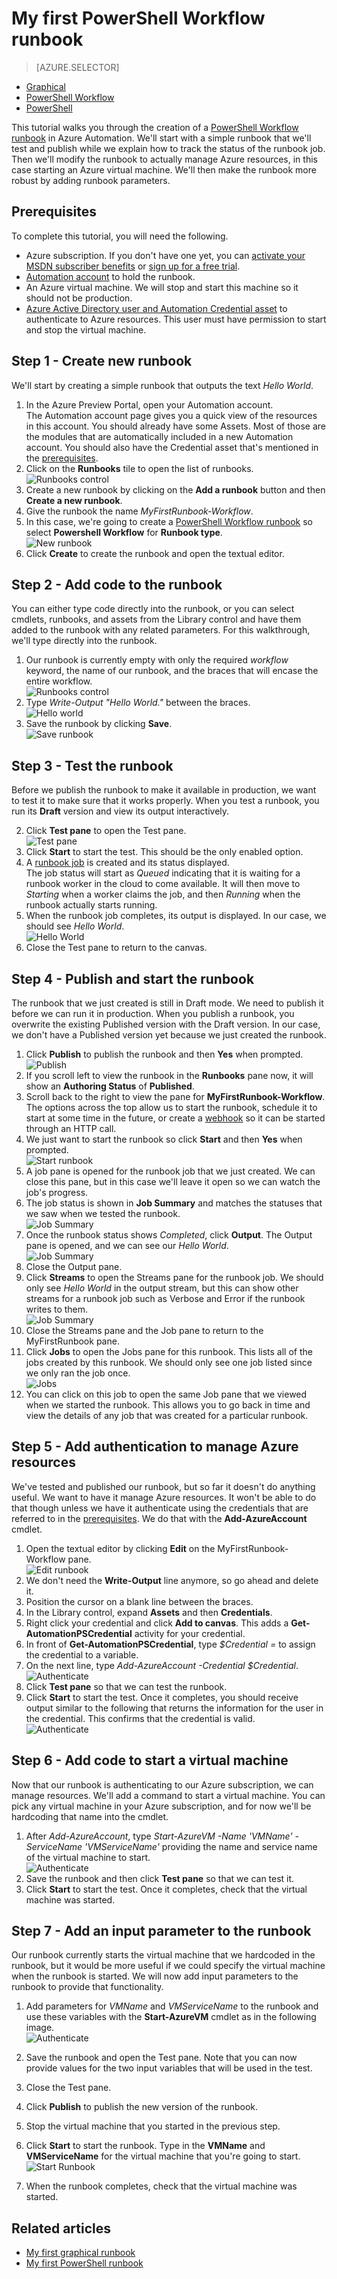 <properties
	pageTitle="My first PowerShell Workflow runbook in Azure Automation | Microsoft Azure"
	description="Tutorial that walks you through the creation, testing, and publishing of a simple text runbook using PowerShell Workflow."
	services="automation"
	documentationCenter=""
	authors="bwren"
	manager="stevenka"
	editor=""/>

<tags
	ms.service="automation"
	ms.workload="tbd"
	ms.tgt_pltfrm="na"
	ms.devlang="na"
	ms.topic="get-started-article" 
	ms.date="02/09/2016"
	ms.author="bwren"/>


# My first PowerShell Workflow runbook

> [AZURE.SELECTOR]
- [Graphical](automation-first-runbook-graphical.md)
- [PowerShell Workflow](automation-first-runbook-textual.md)
- [PowerShell](automation-first-runbook-textual-PowerShell.md)

This tutorial walks you through the creation of a [PowerShell Workflow runbook](automation-runbook-types.md#powerShell-workflow-runbooks) in Azure Automation.  We'll start with a simple runbook that we'll test and publish while we explain how to track the status of the runbook job.  Then we'll modify the runbook to actually manage Azure resources, in this case starting an Azure virtual machine.  We'll then make the runbook more robust by adding runbook parameters.  

## Prerequisites

To complete this tutorial, you will need the following.

- Azure subscription. If you don't have one yet, you can [activate your MSDN subscriber benefits](https://azure.microsoft.com/pricing/member-offers/msdn-benefits-details/) or <a href="/pricing/free-trial/" target="_blank">[sign up for a free trial](https://azure.microsoft.com/pricing/free-trial/).
- [Automation account](automation-configuring.md) to hold the runbook.
- An Azure virtual machine.  We will stop and start this machine so it should not be production.
- [Azure Active Directory user and Automation Credential asset](automation-configuring.md) to authenticate to Azure resources.  This user must have permission to start and stop the virtual machine.

## Step 1 - Create new runbook

We'll start by creating a simple runbook that outputs the text *Hello World*.

1. In the Azure Preview Portal, open your Automation account.  
The Automation account page gives you a quick view of the resources in this account.  You should already have some Assets.  Most of those are the modules that are automatically included in a new Automation account.  You should also have the Credential asset that's mentioned in the [prerequisites](#prerequisites).
2. Click on the **Runbooks** tile to open the list of runbooks.<br>
![Runbooks control](media/automation-first-runbook-textual/runbooks-control.png)
2. Create a new runbook by clicking on the **Add a runbook** button and then **Create a new runbook**.
3. Give the runbook the name *MyFirstRunbook-Workflow*.
4. In this case, we're going to create a [PowerShell Workflow runbook](automation-runbook-types.md#powerShell-workflow-runbooks) so select **Powershell Workflow** for **Runbook type**.<br>
![New runbook](media/automation-first-runbook-textual/new-runbook.png)
5. Click **Create** to create the runbook and open the textual editor.

## Step 2 - Add code to the runbook

You can either type code directly into the runbook, or you can select cmdlets, runbooks, and assets from the Library control and have them added to the runbook with any related parameters.  For this walkthrough, we'll type directly into the runbook.

1. Our runbook is currently empty with only the required *workflow* keyword, the name of our runbook, and the braces that will encase the entire workflow. <br>
![Runbooks control](media/automation-first-runbook-textual/empty-runbook.png)
2. Type *Write-Output "Hello World."* between the braces. <br>
![Hello world](media/automation-first-runbook-textual/hello-world.png)
3.   Save the runbook by clicking **Save**.<br>
![Save runbook](media/automation-first-runbook-textual/runbook-edit-toolbar-save.png)

## Step 3 - Test the runbook

Before we publish the runbook to make it available in production, we want to test it to make sure that it works properly.  When you test a runbook, you run its **Draft** version and view its output interactively.  
 
2. Click **Test pane** to open the Test pane.<br>
![Test pane](media/automation-first-runbook-textual/runbook-edit-toolbar-test-pane.png)
2. Click **Start** to start the test.  This should be the only enabled option.
3. A [runbook job](automation-runbook-execution) is created and its status displayed.  
The job status will start as *Queued* indicating that it is waiting for a runbook worker in the cloud to come available.  It will then move to *Starting*  when a worker claims the job, and then *Running* when the runbook actually starts running.  
4. When the runbook job completes, its output is displayed.  In our case, we should see *Hello World*.<br>
![Hello World](media/automation-first-runbook-textual/test-output-hello-world.png)
5. Close the Test pane to return to the canvas.

## Step 4 - Publish and start the runbook

The runbook that we just created is still in Draft mode. We need to publish it before we can run it in production.  When you publish a runbook, you overwrite the existing Published version with the Draft version.  In our case, we don't have a Published version yet because we just created the runbook. 

1. Click **Publish** to publish the runbook and then **Yes** when prompted.<br>
![Publish](media/automation-first-runbook-textual/runbook-edit-toolbar-publish.png)
2. If you scroll left to view the runbook in the **Runbooks** pane now, it will show an **Authoring Status** of **Published**.
3. Scroll back to the right to view the pane for **MyFirstRunbook-Workflow**.  
The options across the top allow us to start the runbook, schedule it to start at some time in the future, or create a [webhook](automation-webhooks.md) so it can be started through an HTTP call. 
4. We just want to start the runbook so click **Start** and then **Yes** when prompted.<br>
![Start runbook](media/automation-first-runbook-textual/runbook-toolbar-start.png)
5. A job pane is opened for the runbook job that we just created.  We can close this pane, but in this case we'll leave it open so we can watch the job's progress.
6.  The job status is shown in **Job Summary** and matches the statuses that we saw when we tested the runbook.<br>
![Job Summary](media/automation-first-runbook-textual/job-pane-summary.png)
7.  Once the runbook status shows *Completed*, click **Output**.  The Output pane is opened, and we can see our *Hello World*.<br>
![Job Summary](media/automation-first-runbook-textual/job-pane-output.png)  
8.  Close the Output pane.
9.  Click **Streams** to open the Streams pane for the runbook job.  We should only see *Hello World* in the output stream, but this can show other streams for a runbook job such as Verbose and Error if the runbook writes to them.<br>
![Job Summary](media/automation-first-runbook-textual/job-pane-streams.png) 
9. Close the Streams pane and the Job pane to return to the MyFirstRunbook pane.
9.  Click **Jobs** to open the Jobs pane for this runbook.  This lists all of the jobs created by this runbook.  We should only see one job listed since we only ran the job once.<br>
![Jobs](media/automation-first-runbook-textual/runbook-control-jobs.png) 
9. You can click on this job to open the same Job pane that we viewed when we started the runbook.  This allows you to go back in time and view the details of any job that was created for a particular runbook.

## Step 5 - Add authentication to manage Azure resources

We've tested and published our runbook, but so far it doesn't do anything useful.  We want to have it manage Azure resources.  It won't be able to do that though unless we have it authenticate using the credentials that are referred to in the [prerequisites](#prerequisites).  We do that with the **Add-AzureAccount** cmdlet.

1.  Open the textual editor by clicking **Edit** on the MyFirstRunbook-Workflow pane.<br>
![Edit runbook](media/automation-first-runbook-textual/runbook-toolbar-edit.png) 
2.  We don't need the **Write-Output** line anymore, so go ahead and delete it.
3.  Position the cursor on a blank line between the braces.
3.  In the Library control, expand **Assets** and then **Credentials**.
4.  Right click your credential and click **Add to canvas**.  This adds a **Get-AutomationPSCredential** activity for your credential.
5.  In front of **Get-AutomationPSCredential**, type *$Credential =* to assign the credential to a variable. 
3.  On the next line, type *Add-AzureAccount -Credential $Credential*. <br>
![Authenticate](media/automation-first-runbook-textual/authentication.png) 
3. Click **Test pane** so that we can test the runbook.
10. Click **Start** to start the test.  Once it completes, you should receive output similar to the following that returns the information for the user in the credential.  This confirms that the credential is valid.<br>
![Authenticate](media/automation-first-runbook-textual/authentication-test.png) 

## Step 6 - Add code to start a virtual machine

Now that our runbook is authenticating to our Azure subscription, we can manage resources.  We'll add a command to start a virtual machine.  You can pick any virtual machine in your Azure subscription, and for now we'll be hardcoding that name into the cmdlet. 


1. After *Add-AzureAccount*, type *Start-AzureVM -Name 'VMName' -ServiceName 'VMServiceName'* providing the name and service name of the virtual machine to start. <br>
![Authenticate](media/automation-first-runbook-textual/start-azurevm.png) 
9. Save the runbook and then click **Test pane** so that we can test it.
10. Click **Start** to start the test.  Once it completes, check that the virtual machine was started.


## Step 7 - Add an input parameter to the runbook

Our runbook currently starts the virtual machine that we hardcoded in the runbook, but it would be more useful if we could specify the virtual machine when the runbook is started.  We will now add input parameters to the runbook to provide that functionality.

1. Add parameters for *VMName* and *VMServiceName* to the runbook and use these variables with the **Start-AzureVM** cmdlet as in the following image. <br>
![Authenticate](media/automation-first-runbook-textual/params.png) 
9. Save the runbook and open the Test pane.  Note that you can now provide values for the two input variables that will be used in the test. 
11.  Close the Test pane.
12.  Click **Publish** to publish the new version of the runbook.
13.  Stop the virtual machine that you started in the previous step.
13.  Click **Start** to start the runbook.  Type in the **VMName** and **VMServiceName** for the virtual machine that you're going to start.<br>
![Start Runbook](media/automation-first-runbook-textual/start-runbook-input-params.png) 

14.  When the runbook completes, check that the virtual machine was started.


## Related articles

- [My first graphical runbook](automation-first-runbook-graphical.md)
- [My first PowerShell runbook](automation-first-runbook-textual-PowerShell.md)